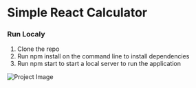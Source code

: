 # Simple React Calculator


### Run Localy

1) Clone the repo
2) Run npm install on the command line to install dependencies
3) Run npm start to start a local server to run the application

![Project Image](https://i.imgur.com/n5i8ghR.png)
